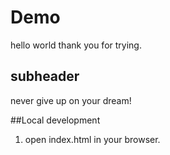 # Demo

hello world
thank you for trying.

## subheader

never give up on your dream!

##Local development

1. open index.html in your browser.

